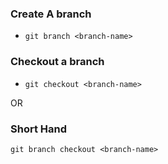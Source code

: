### Create A branch
- `git branch <branch-name>`
### Checkout a branch
- `git checkout <branch-name>`

OR
### Short Hand
`git branch checkout <branch-name>`